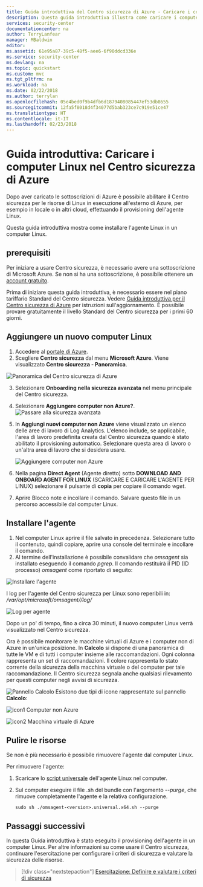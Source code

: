 ```yaml
---
title: Guida introduttiva del Centro sicurezza di Azure - Caricare i computer Linux nel Centro sicurezza | Microsoft Docs
description: Questa guida introduttiva illustra come caricare i computer Linux nel Centro sicurezza.
services: security-center
documentationcenter: na
author: TerryLanfear
manager: MBaldwin
editor: 
ms.assetid: 61e95a87-39c5-48f5-aee6-6f90ddcd336e
ms.service: security-center
ms.devlang: na
ms.topic: quickstart
ms.custom: mvc
ms.tgt_pltfrm: na
ms.workload: na
ms.date: 02/22/2018
ms.author: terrylan
ms.openlocfilehash: 05e4bed0f9b4dfb6d1879408085447ef53db8655
ms.sourcegitcommit: 12fa5f8018d4f34077d5bab323ce7c919e51ce47
ms.translationtype: HT
ms.contentlocale: it-IT
ms.lasthandoff: 02/23/2018
---
```

# <a name="quickstart-onboard-linux-computers-to-azure-security-center"></a>Guida introduttiva: Caricare i computer Linux nel Centro sicurezza di Azure
Dopo aver caricato le sottoscrizioni di Azure è possibile abilitare il Centro sicurezza per le risorse di Linux in esecuzione all'esterno di Azure, per esempio in locale o in altri cloud, effettuando il provisioning dell'agente Linux.

Questa guida introduttiva mostra come installare l'agente Linux in un computer Linux.

## <a name="prerequisites"></a>prerequisiti
Per iniziare a usare Centro sicurezza, è necessario avere una sottoscrizione di Microsoft Azure. Se non si ha una sottoscrizione, è possibile ottenere un [account gratuito](https://azure.microsoft.com/pricing/free-trial/).

Prima di iniziare questa guida introduttiva, è necessario essere nel piano tariffario Standard del Centro sicurezza. Vedere [Guida introduttiva per il Centro sicurezza di Azure](security-center-get-started.md) per istruzioni sull'aggiornamento. È possibile provare gratuitamente il livello Standard del Centro sicurezza per i primi 60 giorni.

## <a name="add-new-linux-computer"></a>Aggiungere un nuovo computer Linux

1. Accedere al [portale di Azure](https://azure.microsoft.com/features/azure-portal/).
2. Scegliere **Centro sicurezza** dal menu **Microsoft Azure**. Viene visualizzato **Centro sicurezza - Panoramica**.

 ![Panoramica del Centro sicurezza di Azure][2]

3. Selezionare **Onboarding nella sicurezza avanzata** nel menu principale del Centro sicurezza.
4. Selezionare **Aggiungere computer non Azure?**.
   ![Passare alla sicurezza avanzata][3]

5. In **Aggiungi nuovi computer non Azure** viene visualizzato un elenco delle aree di lavoro di Log Analytics. L'elenco include, se applicabile, l'area di lavoro predefinita creata dal Centro sicurezza quando è stato abilitato il provisioning automatico. Selezionare questa area di lavoro o un'altra area di lavoro che si desidera usare.

    ![Aggiungere computer non Azure][4]

6.  Nella pagina **Direct Agent** (Agente diretto) sotto **DOWNLOAD AND ONBOARD AGENT FOR LINUX** (SCARICARE E CARICARE L'AGENTE PER LINUX) selezionare il pulsante di **copia** per copiare il comando *wget*.

7.  Aprire Blocco note e incollare il comando. Salvare questo file in un percorso accessibile dal computer Linux.

## <a name="install-the-agent"></a>Installare l'agente

1.  Nel computer Linux aprire il file salvato in precedenza. Selezionare tutto il contenuto, quindi copiare, aprire una console del terminale e incollare il comando.
2.  Al termine dell'installazione è possibile convalidare che *omsagent* sia installato eseguendo il comando *pgrep*. Il comando restituirà il PID (ID processo) *omsagent* come riportato di seguito:

  ![Installare l'agente][5]

I log per l'agente del Centro sicurezza per Linux sono reperibili in: */var/opt/microsoft/omsagent/<workspace id>/log/*

  ![Log per agente][6]

Dopo un po' di tempo, fino a circa 30 minuti, il nuovo computer Linux verrà visualizzato nel Centro sicurezza.

Ora è possibile monitorare le macchine virtuali di Azure e i computer non di Azure in un'unica posizione. In **Calcolo** si dispone di una panoramica di tutte le VM e di tutti i computer insieme alle raccomandazioni. Ogni colonna rappresenta un set di raccomandazioni. Il colore rappresenta lo stato corrente della sicurezza della macchina virtuale o del computer per tale raccomandazione. Il Centro sicurezza segnala anche qualsiasi rilevamento per questi computer negli avvisi di sicurezza.

  ![Pannello Calcolo][7] Esistono due tipi di icone rappresentate sul pannello **Calcolo**:

  ![icon1](./media/quick-onboard-linux-computer/security-center-monitoring-icon1.png) Computer non Azure

  ![icon2](./media/quick-onboard-linux-computer/security-center-monitoring-icon2.png) Macchina virtuale di Azure

## <a name="clean-up-resources"></a>Pulire le risorse
Se non è più necessario è possibile rimuovere l'agente dal computer Linux.

Per rimuovere l'agente:

1. Scaricare lo [script universale](https://github.com/Microsoft/OMS-Agent-for-Linux/releases) dell'agente Linux nel computer.
2. Sul computer eseguire il file .sh del bundle con l'argomento *--purge*, che rimuove completamente l'agente e la relativa configurazione.

    `sudo sh ./omsagent-<version>.universal.x64.sh --purge`

## <a name="next-steps"></a>Passaggi successivi
In questa Guida introduttiva è stato eseguito il provisioning dell'agente in un computer Linux. Per altre informazioni su come usare il Centro sicurezza, continuare l'esercitazione per configurare i criteri di sicurezza e valutare la sicurezza delle risorse.

> [!div class="nextstepaction"]
> [Esercitazione: Definire e valutare i criteri di sicurezza](tutorial-security-policy.md)

<!--Image references-->
[1]: ./media/quick-onboard-linux-computer/portal.png
[2]: ./media/quick-onboard-linux-computer/overview.png
[3]: ./media/quick-onboard-linux-computer/onboard-windows-computer.png
[4]: ./media/quick-onboard-linux-computer/add-computer.png
[5]: ./media/quick-onboard-linux-computer/pgrep-command.png
[6]: ./media/quick-onboard-linux-computer/logs-for-agent.png
[7]: ./media/quick-onboard-linux-computer/compute.png
